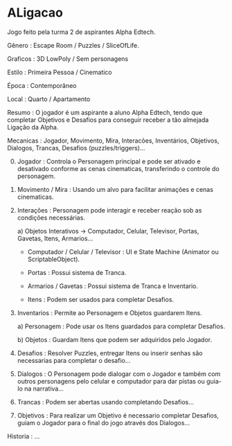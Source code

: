 # ALigacao
Jogo feito pela turma 2 de aspirantes Alpha Edtech.

Gênero : Escape Room / Puzzles / SliceOfLife.

Graficos : 3D LowPoly / Sem personagens

Estilo : Primeira Pessoa / Cinematico

Época : Contemporâneo

Local : Quarto / Apartamento

Resumo : O jogador é um aspirante a aluno Alpha Edtech, tendo que completar Objetivos e Desafios para conseguir receber a tão almejada Ligação da Alpha.

Mecanicas : Jogador, Movimento, Mira, Interacões, Inventários, Objetivos, Dialogos, Trancas, Desafios (puzzles/triggers)...

 0) Jogador : Controla o Personagem principal e pode ser ativado e desativado conforme as cenas cinematicas, transferindo o controle do personagem.
 
 1) Movimento / Mira : Usando um alvo para facilitar animações e cenas cinematicas.
 
 2) Interações : Personagem pode interagir e receber reação sob as condições necessárias.
 
    a) Objetos Interativos -> Computador, Celular, Televisor, Portas, Gavetas, Itens, Armarios...
      
      - Computador / Celular / Televisor : UI e State Machine (Animator ou ScriptableObject).
      
      - Portas : Possui sistema de Tranca.
      
      - Armarios / Gavetas : Possui sistema de Tranca e Inventario.
      
      - Itens : Podem ser usados para completar Desafios.
 
 
 3) Inventarios : Permite ao Personagem e Objetos guardarem Itens.
    
    a) Personagem : Pode usar os Itens guardados para completar Desafios.
    
    b) Objetos : Guardam Itens que podem ser adquiridos pelo Jogador.
    
 
 4) Desafios : Resolver Puzzles, entregar Itens ou inserir senhas são necessarias para completar o desafio...
 
 6) Dialogos : O Personagem pode dialogar com o Jogador e também com outros personagens pelo celular e computador para dar pistas ou guia-lo na narrativa...
 
 7) Trancas : Podem ser abertas usando completando Desafios...
 
 8) Objetivos : Para realizar um Objetivo é necessario completar Desafios, guiam o Jogador para o final do jogo através dos Dialogos...
 
 
Historia : ...
